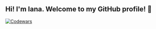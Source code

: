 ## Hi! I'm Iana. Welcome to my GitHub profile! 👋

[![Codewars](https://img.shields.io/badge/Codewars-6kyu%20|%20124-green?logo=codewars&logoColor=white)](https://www.codewars.com/users/ianabarkhatova)


<!--
**ianabarkhatova/ianabarkhatova** is a ✨ _special_ ✨ repository because its `README.md` (this file) appears on your GitHub profile.

Here are some ideas to get you started:

- 🔭 I’m currently working on ...
- 🌱 I’m currently learning ...
- 👯 I’m looking to collaborate on ...
- 🤔 I’m looking for help with ...
- 💬 Ask me about ...
- 📫 How to reach me: ...
- 😄 Pronouns: ...
- ⚡ Fun fact: ...
-->
